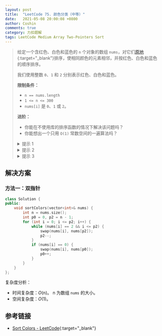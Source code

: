 ```yaml
---
layout: post
title:  "LeetCode 75. 颜色分类（中等）"
date:   2021-05-08 20:00:08 +0800
author: Coshin
comments: true
category: 力扣题解
tags: LeetCode Medium Array Two-Pointers Sort
---
```

> 给定一个含红色、白色和蓝色的 `n` 个对象的数组 `nums`，对它们[原地](https://baike.baidu.com/item/原地算法){:target="_blank"}排序，使相同颜色的元素相邻，并按红色、白色和蓝色的顺序排序。
> 
> 我们使用整数 `0`、`1` 和 `2` 分别表示红色、白色和蓝色。
> 
> **限制条件：**
> 
> * `n == nums.length`
> * `1 <= n <= 300`
> * `nums[i]` 是 `0`、`1` 或 `2`。
> 
> **进阶：**
> 
> * 你能在不使用库的排序函数的情况下解决该问题吗？
> * 你能想出一个只用 `O(1)` 常数空间的一遍算法吗？
> 
> <details>
> <summary>提示 1</summary>
> 一个相当直接的解决方案是使用计数排序的两遍算法。
> </details>
> 
> <details>
> <summary>提示 2</summary>
> 迭代计数 0、1 和 2 的数组。
> </details>
> 
> <details>
> <summary>提示 3</summary>
> 覆盖数组使用总数 0，然后是 1 后跟 2。
> </details>

## 解决方案

### 方法一：双指针

```cpp
class Solution {
public:
    void sortColors(vector<int>& nums) {
        int n = nums.size();
        int p0 = 0, p2 = n - 1;
        for (int i = 0; i <= p2; i++) {
            while (nums[i] == 2 && i <= p2) {
                swap(nums[i], nums[p2]);
                p2--;
            }
            if (nums[i] == 0) {
                swap(nums[i], nums[p0]);
                p0++;
            }
        }
    }
};
```

复杂度分析：
* 时间复杂度：*O*(n)。
  n 为数组 `nums` 的大小。
* 空间复杂度：*O*(1)。

## 参考链接

* [Sort Colors - LeetCode](https://leetcode.com/problems/sort-colors/){:target="_blank"}
